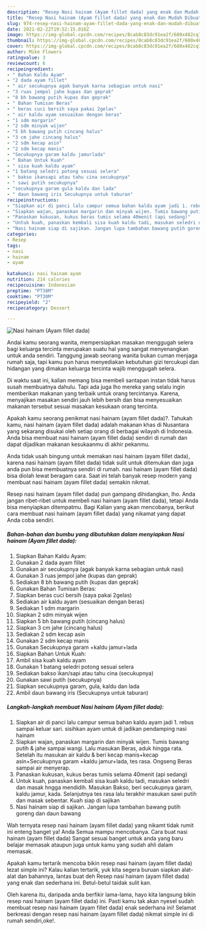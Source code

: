 ```yaml
---
description: "Resep Nasi hainam (Ayam fillet dada) yang enak dan Mudah Dibuat"
title: "Resep Nasi hainam (Ayam fillet dada) yang enak dan Mudah Dibuat"
slug: 974-resep-nasi-hainam-ayam-fillet-dada-yang-enak-dan-mudah-dibuat
date: 2021-02-22T19:52:15.016Z
image: https://img-global.cpcdn.com/recipes/8cab8c83dc91ea2f/680x482cq70/nasi-hainam-ayam-fillet-dada-foto-resep-utama.jpg
thumbnail: https://img-global.cpcdn.com/recipes/8cab8c83dc91ea2f/680x482cq70/nasi-hainam-ayam-fillet-dada-foto-resep-utama.jpg
cover: https://img-global.cpcdn.com/recipes/8cab8c83dc91ea2f/680x482cq70/nasi-hainam-ayam-fillet-dada-foto-resep-utama.jpg
author: Mike Flowers
ratingvalue: 3
reviewcount: 6
recipeingredient:
- " Bahan Kaldu Ayam"
- "2 dada ayam fillet"
- " air secukupnya agak banyak karna sebagian untuk nasi"
- "3 ruas jempol jahe kupas dan geprak"
- "8 bh bawang putih kupas dan geprak"
- " Bahan Tumisan Beras"
- " beras cuci bersih saya pakai 2gelas"
- " air kaldu ayam sesuaikan dengan beras"
- "1 sdm margarin"
- "2 sdm minyak wijen"
- "5 bh bawang putih cincang halus"
- "3 cm jahe cincang halus"
- "2 sdm kecap asin"
- "2 sdm kecap manis"
- "Secukupnya garam kaldu jamurlada"
- " Bahan Untuk Kuah"
- " sisa kuah kaldu ayam"
- "1 batang seledri potong sesuai selera"
- " bakso ikansapi atau tahu cina secukupnya"
- " sawi putih secukupnya"
- "secukupnya garam gula kaldu dan lada"
- " daun bawang iris Secukupnya untuk taburan"
recipeinstructions:
- "Siapkan air di panci lalu campur semua bahan kaldu ayam jadi 1. rebus sampai keluar sari. sisihkan ayam untuk di jadikan pendamping nasi hainam"
- "Siapkan wajan, panaskan margarin dan minyak wijen. Tumis bawang putih &amp; jahe sampai wangi. Lalu masukan Beras, aduk hingga rata. Setelah itu masukan air kaldu &amp; beri kecap manis+kecap asin+Secukupnya garam +kaldu jamur+lada, tes rasa. Ongseng Beras sampai air menyerap."
- "Panaskan kukusan, kukus beras tumis selama 40menit (api sedang)"
- "Untuk kuah, panaskan kembali sisa kuah kaldu tadi, masukan seledri dan masak hngga mendidih. Masukan Bakso, beri secukupnya garam, kaldu jamur, kada. Selanjutnya tes rasa lalu terakhir masukan sawi putih dan masak sebentar. Kuah siap di sajikan"
- "Nasi hainam siap di sajikan. Jangan lupa tambahan bawang putih goreng dan daun bawang"
categories:
- Resep
tags:
- nasi
- hainam
- ayam

katakunci: nasi hainam ayam 
nutrition: 214 calories
recipecuisine: Indonesian
preptime: "PT38M"
cooktime: "PT30M"
recipeyield: "2"
recipecategory: Dessert

---
```



![Nasi hainam (Ayam fillet dada)](https://img-global.cpcdn.com/recipes/8cab8c83dc91ea2f/680x482cq70/nasi-hainam-ayam-fillet-dada-foto-resep-utama.jpg)

Andai kamu seorang wanita, mempersiapkan masakan menggugah selera bagi keluarga tercinta merupakan suatu hal yang sangat menyenangkan untuk anda sendiri. Tanggung jawab seorang  wanita bukan cuman menjaga rumah saja, tapi kamu pun harus menyediakan kebutuhan gizi tercukupi dan hidangan yang dimakan keluarga tercinta wajib menggugah selera.

Di waktu  saat ini, kalian memang bisa membeli santapan instan tidak harus susah membuatnya dahulu. Tapi ada juga lho mereka yang selalu ingin memberikan makanan yang terbaik untuk orang tercintanya. Karena, menyajikan masakan sendiri jauh lebih bersih dan bisa menyesuaikan makanan tersebut sesuai masakan kesukaan orang tercinta. 



Apakah kamu seorang penikmat nasi hainam (ayam fillet dada)?. Tahukah kamu, nasi hainam (ayam fillet dada) adalah makanan khas di Nusantara yang sekarang disukai oleh setiap orang di berbagai wilayah di Indonesia. Anda bisa membuat nasi hainam (ayam fillet dada) sendiri di rumah dan dapat dijadikan makanan kesukaanmu di akhir pekanmu.

Anda tidak usah bingung untuk memakan nasi hainam (ayam fillet dada), karena nasi hainam (ayam fillet dada) tidak sulit untuk ditemukan dan juga anda pun bisa membuatnya sendiri di rumah. nasi hainam (ayam fillet dada) bisa diolah lewat beragam cara. Saat ini telah banyak resep modern yang membuat nasi hainam (ayam fillet dada) semakin nikmat.

Resep nasi hainam (ayam fillet dada) pun gampang dihidangkan, lho. Anda jangan ribet-ribet untuk membeli nasi hainam (ayam fillet dada), tetapi Anda bisa menyiapkan ditempatmu. Bagi Kalian yang akan mencobanya, berikut cara membuat nasi hainam (ayam fillet dada) yang nikamat yang dapat Anda coba sendiri.

<!--inarticleads1-->

##### Bahan-bahan dan bumbu yang dibutuhkan dalam menyiapkan Nasi hainam (Ayam fillet dada):

1. Siapkan  Bahan Kaldu Ayam:
1. Gunakan 2 dada ayam fillet
1. Gunakan  air secukupnya (agak banyak karna sebagian untuk nasi)
1. Gunakan 3 ruas jempol jahe (kupas dan geprak)
1. Sediakan 8 bh bawang putih (kupas dan geprak)
1. Gunakan  Bahan Tumisan Beras:
1. Siapkan  beras cuci bersih (saya pakai 2gelas)
1. Sediakan  air kaldu ayam (sesuaikan dengan beras)
1. Sediakan 1 sdm margarin
1. Siapkan 2 sdm minyak wijen
1. Siapkan 5 bh bawang putih (cincang halus)
1. Siapkan 3 cm jahe (cincang halus)
1. Sediakan 2 sdm kecap asin
1. Gunakan 2 sdm kecap manis
1. Gunakan Secukupnya garam +kaldu jamur+lada
1. Siapkan  Bahan Untuk Kuah:
1. Ambil  sisa kuah kaldu ayam
1. Gunakan 1 batang seledri potong sesuai selera
1. Sediakan  bakso ikan/sapi atau tahu cina (secukupnya)
1. Gunakan  sawi putih (secukupnya)
1. Siapkan secukupnya garam, gula, kaldu dan lada
1. Ambil  daun bawang iris (Secukupnya untuk taburan)




<!--inarticleads2-->

##### Langkah-langkah membuat Nasi hainam (Ayam fillet dada):

1. Siapkan air di panci lalu campur semua bahan kaldu ayam jadi 1. rebus sampai keluar sari. sisihkan ayam untuk di jadikan pendamping nasi hainam
1. Siapkan wajan, panaskan margarin dan minyak wijen. Tumis bawang putih &amp; jahe sampai wangi. Lalu masukan Beras, aduk hingga rata. Setelah itu masukan air kaldu &amp; beri kecap manis+kecap asin+Secukupnya garam +kaldu jamur+lada, tes rasa. Ongseng Beras sampai air menyerap.
1. Panaskan kukusan, kukus beras tumis selama 40menit (api sedang)
1. Untuk kuah, panaskan kembali sisa kuah kaldu tadi, masukan seledri dan masak hngga mendidih. Masukan Bakso, beri secukupnya garam, kaldu jamur, kada. Selanjutnya tes rasa lalu terakhir masukan sawi putih dan masak sebentar. Kuah siap di sajikan
1. Nasi hainam siap di sajikan. Jangan lupa tambahan bawang putih goreng dan daun bawang




Wah ternyata resep nasi hainam (ayam fillet dada) yang nikamt tidak rumit ini enteng banget ya! Anda Semua mampu mencobanya. Cara buat nasi hainam (ayam fillet dada) Sangat sesuai banget untuk anda yang baru belajar memasak ataupun juga untuk kamu yang sudah ahli dalam memasak.

Apakah kamu tertarik mencoba bikin resep nasi hainam (ayam fillet dada) lezat simple ini? Kalau kalian tertarik, yuk kita segera buruan siapkan alat-alat dan bahannya, lantas buat deh Resep nasi hainam (ayam fillet dada) yang enak dan sederhana ini. Betul-betul taidak sulit kan. 

Oleh karena itu, daripada anda berfikir lama-lama, hayo kita langsung bikin resep nasi hainam (ayam fillet dada) ini. Pasti kamu tak akan nyesel sudah membuat resep nasi hainam (ayam fillet dada) enak sederhana ini! Selamat berkreasi dengan resep nasi hainam (ayam fillet dada) nikmat simple ini di rumah sendiri,oke!.


